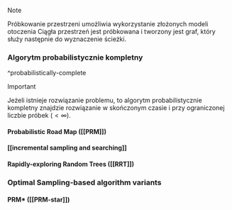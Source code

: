 
>[!NOTE]
> Próbkowanie przestrzeni umożliwia wykorzystanie złożonych modeli otoczenia
> Ciągła przestrzeń jest próbkowana i tworzony jest graf, który służy następnie do wyznaczenie ścieżki.

### Algorytm probabilistycznie kompletny
^probabilistically-complete
>[!IMPORTANT]
>Jeżeli istnieje rozwiązanie problemu, to algorytm probabilistycznie kompletny znajdzie rozwiązanie w skończonym czasie i przy ograniczonej liczbie próbek $(<\infty)$.
>

#### Probabilistic Road Map ([[PRM]])

#### [[incremental sampling and searching]]

#### Rapidly-exploring Random Trees ([[RRT]])

### Optimal Sampling-based algorithm variants
#### PRM* ([[PRM-star]])

